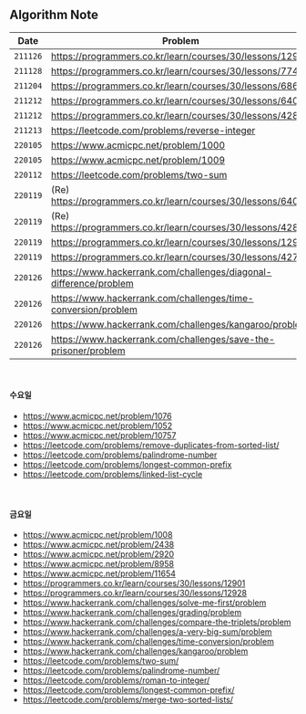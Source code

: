 ## **Algorithm Note**

| Date     | Problem                                                           | Code                                 | Time     |
| -------- | ----------------------------------------------------------------- | ------------------------------------ | -------- |
| `211126` | https://programmers.co.kr/learn/courses/30/lessons/12910          | [js](code/pg_12910.js)               | -        |
| `211128` | https://programmers.co.kr/learn/courses/30/lessons/77484          | [js](code/pg_77484.js)               | -        |
| `211204` | https://programmers.co.kr/learn/courses/30/lessons/68644          | [js](code/pg_68644.js)               | -        |
| `211212` | https://programmers.co.kr/learn/courses/30/lessons/64061          | [js](code/pg_64061.js)               | -        |
| `211212` | https://programmers.co.kr/learn/courses/30/lessons/42840          | [js](code/pg_42840.js)               | -        |
| `211213` | https://leetcode.com/problems/reverse-integer                     | [js](code/lt_reverse-integer.js)     | -        |
| `220105` | https://www.acmicpc.net/problem/1000                              | [js](code/bj_1000.js)                | -        |
| `220105` | https://www.acmicpc.net/problem/1009                              | [js](code/bj_1009.js)                | 02:02:14 |
| `220112` | https://leetcode.com/problems/two-sum                             | [js](code/lt_two-sum.js)             | 00:33:13 |
| `220119` | (Re) https://programmers.co.kr/learn/courses/30/lessons/64061     | [js](code/pg_64061_1.js)             | 01:00:02 |
| `220119` | (Re) https://programmers.co.kr/learn/courses/30/lessons/42840     | [js](code/pg_42840_1.js)             | 00:40:56 |
| `220119` | https://programmers.co.kr/learn/courses/30/lessons/12930          | [js](code/pg_12930.js)               | 00:19:40 |
| `220119` | https://programmers.co.kr/learn/courses/30/lessons/42748          | [js](code/pg_42748.js)               | 00:13:41 |
| `220126` | https://www.hackerrank.com/challenges/diagonal-difference/problem | [js](code/hr_diagonal-difference.js) | 00:26:72 |
| `220126` | https://www.hackerrank.com/challenges/time-conversion/problem     | [js](code/hr_time-conversion.js)     | 00:34:36 |
| `220126` | https://www.hackerrank.com/challenges/kangaroo/problem            | [js](code/hr_kangaroo.js)            | 00:22:02 |
| `220126` | https://www.hackerrank.com/challenges/save-the-prisoner/problem   | [js](code/hr_save-the-prisoner.js)   | 00:58:06 |

<br>

#### 수요일

- https://www.acmicpc.net/problem/1076
- https://www.acmicpc.net/problem/1052
- https://www.acmicpc.net/problem/10757
- https://leetcode.com/problems/remove-duplicates-from-sorted-list/
- https://leetcode.com/problems/palindrome-number
- https://leetcode.com/problems/longest-common-prefix
- https://leetcode.com/problems/linked-list-cycle

<br>

#### 금요일

- https://www.acmicpc.net/problem/1008
- https://www.acmicpc.net/problem/2438
- https://www.acmicpc.net/problem/2920
- https://www.acmicpc.net/problem/8958
- https://www.acmicpc.net/problem/11654
- https://programmers.co.kr/learn/courses/30/lessons/12901
- https://programmers.co.kr/learn/courses/30/lessons/12928
- https://www.hackerrank.com/challenges/solve-me-first/problem
- https://www.hackerrank.com/challenges/grading/problem
- https://www.hackerrank.com/challenges/compare-the-triplets/problem
- https://www.hackerrank.com/challenges/a-very-big-sum/problem
- https://www.hackerrank.com/challenges/time-conversion/problem
- https://www.hackerrank.com/challenges/kangaroo/problem
- https://leetcode.com/problems/two-sum/
- https://leetcode.com/problems/palindrome-number/
- https://leetcode.com/problems/roman-to-integer/
- https://leetcode.com/problems/longest-common-prefix/
- https://leetcode.com/problems/merge-two-sorted-lists/
